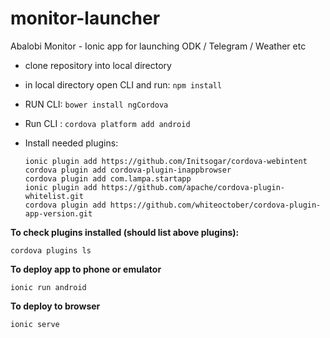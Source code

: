 # monitor-launcher
Abalobi Monitor - Ionic app for launching ODK / Telegram / Weather etc

- clone repository into local directory
- in local directory open CLI and run: `npm install`
- RUN CLI: `bower install ngCordova`
- Run CLI : `cordova platform add android`
- Install needed plugins:

    ```
    ionic plugin add https://github.com/Initsogar/cordova-webintent 
    cordova plugin add cordova-plugin-inappbrowser 
    cordova plugin add com.lampa.startapp
    ionic plugin add https://github.com/apache/cordova-plugin-whitelist.git 
    cordova plugin add https://github.com/whiteoctober/cordova-plugin-app-version.git
	
    ```

**To check plugins installed (should list above plugins):**
```
cordova plugins ls
```
**To deploy app to phone or emulator**
```
ionic run android
```
**To deploy to browser**
```
ionic serve
```
